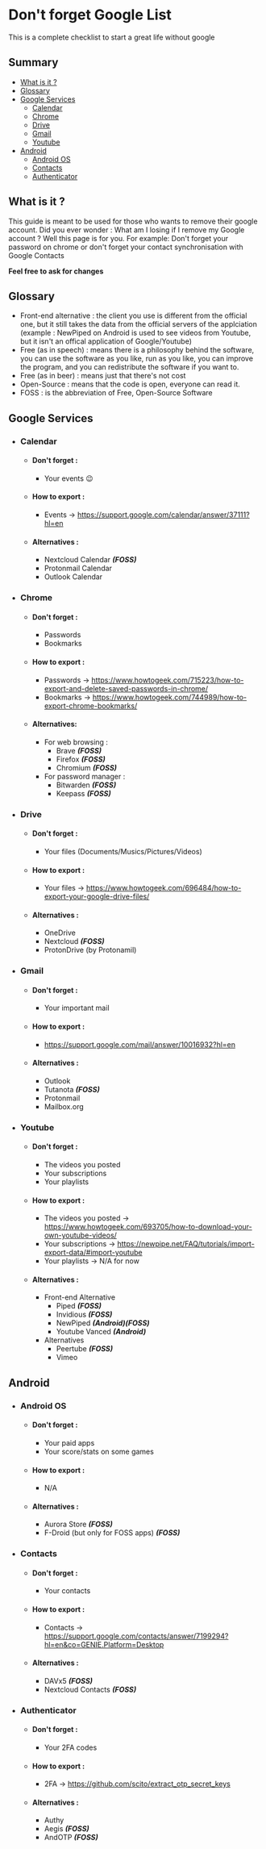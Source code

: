 # Don't forget Google List
This is a complete checklist to start a great life without google

## Summary
  - [What is it ?](#what)
  - [Glossary](#glossary)
  - [Google Services](#services)
    - [Calendar](#calendar)
    - [Chrome](#chrome)
    - [Drive](#drive)
    - [Gmail](#gmail)
    - [Youtube](#youtube)
  - [Android](#android)
    - [Android OS](#android-os)
    - [Contacts](#contacts)
    - [Authenticator](#2fa)
## What is it ?<a name="what"></a>
This guide is meant to be used for those who wants to remove their google account. Did you ever wonder : What am I losing if I remove my Google account ? Well this page is for you.
For example: Don't forget your password on chrome or don't forget your contact synchronisation with Google Contacts

__Feel free to ask for changes__
## Glossary<a name="glossary"></a>
  - Front-end alternative : the client you use is different from the official one, but it still takes the data from the official servers of the applciation (example : NewPiped on Android is used to see videos from Youtube, but it isn't an offical application of Google/Youtube)
  - Free (as in speech) : means there is a philosophy behind the software, you can use the software as you like, run as you like, you can improve the program, and you can redistribute the software if you want to.
  - Free (as in beer) : means just that there's not cost
  - Open-Source : means that the code is open, everyone can read it.
  - FOSS : is the abbreviation of Free, Open-Source Software
## Google Services<a name="services"></a>
- ### Calendar<a name="calendar"></a>
  - #### Don't forget : 
    - Your events :wink:
  - #### How to export : 
    - Events -> https://support.google.com/calendar/answer/37111?hl=en
  - #### Alternatives : 
    - Nextcloud Calendar ___(FOSS)___
    - Protonmail Calendar
    - Outlook Calendar
- ### Chrome<a name="chrome"></a>
  - #### Don't forget :
    - Passwords
    - Bookmarks
  - #### How to export : 
    - Passwords -> https://www.howtogeek.com/715223/how-to-export-and-delete-saved-passwords-in-chrome/
    - Bookmarks -> https://www.howtogeek.com/744989/how-to-export-chrome-bookmarks/
  - #### Alternatives:
      - For web browsing :
        - Brave ___(FOSS)___
        - Firefox ___(FOSS)___
        - Chromium ___(FOSS)___
      - For password manager :
        - Bitwarden ___(FOSS)___
        - Keepass ___(FOSS)___
- ### Drive<a name="drive"></a>
    - #### Don't forget :
      - Your files (Documents/Musics/Pictures/Videos)
    - #### How to export :
      - Your files -> https://www.howtogeek.com/696484/how-to-export-your-google-drive-files/
    - #### Alternatives :
      - OneDrive
      - Nextcloud ___(FOSS)___
      - ProtonDrive (by Protonamil)
- ### Gmail<a name="gmail"></a>
    - #### Don't forget :
      - Your important mail
    - #### How to export :
      - https://support.google.com/mail/answer/10016932?hl=en
    - #### Alternatives :
      - Outlook
      - Tutanota ___(FOSS)___
      - Protonmail
      - Mailbox.org
- ### Youtube<a name="youtube"></a>
    - #### Don't forget :
      - The videos you posted
      - Your subscriptions
      - Your playlists
    - #### How to export :
      - The videos you posted -> https://www.howtogeek.com/693705/how-to-download-your-own-youtube-videos/
      - Your subscriptions -> https://newpipe.net/FAQ/tutorials/import-export-data/#import-youtube
      - Your playlists -> N/A for now
    - #### Alternatives :
      - Front-end Alternative
        - Piped ___(FOSS)___
        - Invidious ___(FOSS)___
        - NewPiped ___(Android)(FOSS)___
        - Youtube Vanced ___(Android)___
      - Alternatives
        - Peertube ___(FOSS)___
        - Vimeo
## Android<a name="android"></a>
- ### Android OS<a name="android-os"></a>
    - #### Don't forget :
      - Your paid apps
      - Your score/stats on some games
    - #### How to export :
      - N/A
    - #### Alternatives :
      - Aurora Store ___(FOSS)___
      - F-Droid (but only for FOSS apps) ___(FOSS)___
- ### Contacts<a name="contacts"></a>
    - #### Don't forget :
      - Your contacts
    - #### How to export :
      - Contacts -> https://support.google.com/contacts/answer/7199294?hl=en&co=GENIE.Platform=Desktop
    - #### Alternatives :
      - DAVx5 ___(FOSS)___
      - Nextcloud Contacts ___(FOSS)___
- ### Authenticator<a name="2fa"></a>
    - #### Don't forget :
      - Your 2FA codes
    - #### How to export :
      - 2FA -> https://github.com/scito/extract_otp_secret_keys
    - #### Alternatives :
      - Authy
      - Aegis ___(FOSS)___
      - AndOTP ___(FOSS)___
